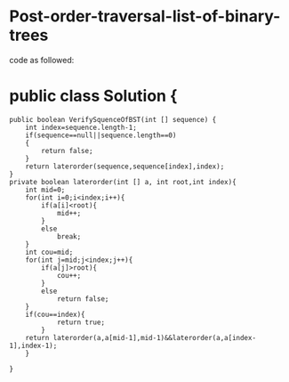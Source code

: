 # Post-order-traversal-list-of-binary-trees
 
 code as followed:
 # public class Solution {
    public boolean VerifySquenceOfBST(int [] sequence) {
        int index=sequence.length-1;
        if(sequence==null||sequence.length==0)
        {
            return false;
        }
        return laterorder(sequence,sequence[index],index);
    }
    private boolean laterorder(int [] a, int root,int index){
        int mid=0;
        for(int i=0;i<index;i++){
            if(a[i]<root){
                mid++;
            }
            else 
                break;
        }
        int cou=mid;
        for(int j=mid;j<index;j++){
            if(a[j]>root){
                cou++;
            }
            else
                return false;
        }
        if(cou==index){
                return true;
            } 
        return laterorder(a,a[mid-1],mid-1)&&laterorder(a,a[index-1],index-1);
        }

    }
